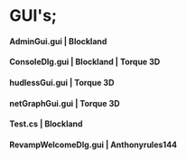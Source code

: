 # GUI's;

#### AdminGui.gui | Blockland
#### ConsoleDlg.gui | Blockland | Torque 3D
#### hudlessGui.gui | Torque 3D
#### netGraphGui.gui | Torque 3D
#### Test.cs | Blockland
#### RevampWelcomeDlg.gui | Anthonyrules144
